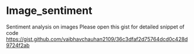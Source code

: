 # Image_sentiment
Sentiment analysis on images
Please open this gist for detailed snippet of code
https://gist.github.com/vaibhavchauhan2109/36c3dfaf2d75764dcd0c428d9724f2ab
